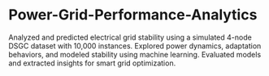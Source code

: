 # Power-Grid-Performance-Analytics
Analyzed and predicted electrical grid stability using a simulated 4-node DSGC dataset with 10,000 instances. Explored power dynamics, adaptation behaviors, and modeled stability using machine learning. Evaluated models and extracted insights for smart grid optimization.
